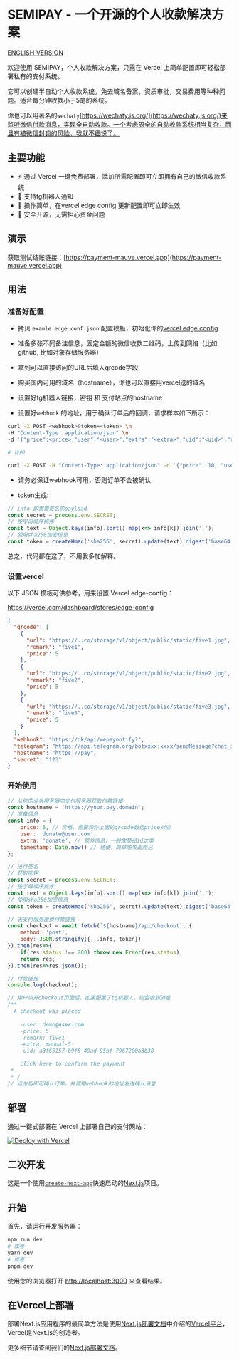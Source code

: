# SEMIPAY - 一个开源的个人收款解决方案

[ENGLISH VERSION](/README.en.md)

欢迎使用 SEMIPAY，个人收款解决方案，只需在 Vercel 上简单配置即可轻松部署私有的支付系统。

它可以创建半自动个人收款系统，免去域名备案，资质审批，交易费用等种种问题。适合每分钟收款小于5笔的系统。

你也可以用著名的`wechaty`[https://wechaty.js.org/](https://wechaty.js.org/)来监听微信付款消息，实现全自动收款。一个考虑周全的自动收款系统相当复杂，而且有被微信封锁的风险，我就不细说了。

## 主要功能
- ⚡ 通过 Vercel 一键免费部署，添加所需配置即可立即拥有自己的微信收款系统
- 💬 支持tg机器人通知
- 🎨 操作简单，在vercel edge config 更新配置即可立即生效
- 🌈 安全开源，无需担心资金问题


## 演示

获取测试结账链接：[https://payment-mauve.vercel.app](https://payment-mauve.vercel.app)

## 用法

### 准备好配置
- 拷贝 `examle.edge.conf.json` 配置模板，初始化你的[vercel edge config](https://vercel.com/dashboard/stores/edge-config)

- 准备多张不同备注信息，固定金额的微信收款二维码，上传到网络（比如github, 比如对象存储服务器）

- 拿到可以直接访问的URL后填入qrcode字段

- 购买国内可用的域名（hostname），你也可以直接用vercel送的域名

- 设置好tg机器人链接，密钥 和 支付站点的hostname

- 设置好`webhook` 的地址，用于确认订单后的回调，请求样本如下所示：

```bash
curl -X POST <webhook>&token=<token> \n
-H "Content-Type: application/json" \n
-d '{"price":<price>,"user":"<user>","extra":"<extra>","uid":"<uid>","remark":"<remark>","timestamp":<timestamp>}'

# 比如

curl -X POST -H "Content-Type: application/json" -d '{"price": 10, "user": "john@example.com", "extra": "Extra information", "uid": "1234", "remark": "Payment for product X", "timestamp": 1622213957}' https://your-webhook-url.com?token=your-token

```
- 请务必保证webhook可用，否则订单不会被确认

- token生成:
```js
// info 即需要签名的payload
const secret = process.env.SECRET;
// 按字母顺序排序
const text = Object.keys(info).sort().map(k=> info[k]).join(','); 
// 使用sha256加密信息
const token = createHmac('sha256', secret).update(text).digest('base64');

```


总之，代码都在这了，不用我多加解释。

### 设置vercel

以下 JSON 模板可供参考，用来设置 Vercel edge-config：

https://vercel.com/dashboard/stores/edge-config

```json
{
  "qrcode": [
    {
      "url": "https://..co/storage/v1/object/public/static/five1.jpg",
      "remark": "five1",
      "price": 5
    },
    {
      "url": "https://..co/storage/v1/object/public/static/five2.jpg",
      "remark": "five2",
      "price": 5
    },
    {
      "url": "https://..co/storage/v1/object/public/static/five3.jpg",
      "remark": "five3",
      "price": 5
    }
  ],
  "webhook": "https://ok/api/wepaynotify?",
  "telegram": "https://api.telegram.org/botxxxx:xxxx/sendMessage?chat_id=xxx&",
  "hostname": "https://pay",
  "secret": "123"
}
```

### 开始使用

```js
// 从你的业务服务器向支付服务器获取付款链接
const hostname = 'https://your.pay.domain';
// 准备信息
const info = {
    price: 5, // 价格，需要和你上面的qrcode数组price对应
    user: 'donate@user.com',
    extra: 'donate', // 额外信息，一般放商品id之类
    timestamp: Date.now() // 随便，简单防攻击而已
};

// 进行签名
// 获取密钥
const secret = process.env.SECRET;
// 按字母顺序排序
const text = Object.keys(info).sort().map(k=> info[k]).join(','); 
// 使用sha256加密信息
const token = createHmac('sha256', secret).update(text).digest('base64');

// 去支付服务器换付款链接
const checkout = await fetch(`${hostname}/api/checkout`, {
    method: 'post',
    body: JSON.stringify({...info, token})
}).then(res=>{
    if(res.status !== 200) throw new Error(res.status);
    return res;
}).then(res=>res.json());

// 付款链接
console.log(checkout);

// 用户点开checkout页面后，如果配置了tg机器人，则会收到消息
/**
  A checkout was placed 
    
    -user: demo@user.com
    -price: 5
    -remark: five1
    -extra: manual-5
    -uid: a3f65157-b9f5-49ad-95bf-7967200a3b38

    click here to confirm the payment
 * 
 * /
// 点击后即可确认订单，并调用webhook的地址发送确认消息
```

## 部署

通过一键式部署在 Vercel 上部署自己的支付网站：

[![Deploy with Vercel](https://vercel.com/button)](https://vercel.com/new/clone?repository-url=https%3A%2F%2Fgithub.com%2Fwanghsinche%2Fsemipay.git&env=NODE_ENV&envDescription=%E4%BD%A0%E5%BF%85%E9%A1%BB%E5%85%88%E5%89%8D%E5%BE%80https%3A%2F%2Fvercel.com%2Fdashboard%2Fstores%EF%BC%8C%E5%88%9B%E5%BB%BA%E5%B1%9E%E4%BA%8E%E8%87%AA%E5%B7%B1%E7%9A%84KV%E5%92%8Cedge%20config%2C%20%E5%B9%B6%E5%A1%AB%E5%85%A5%E7%9B%B8%E5%85%B3%E4%BF%A1%E6%81%AF.%20%20%E5%8F%AF%E5%8F%82%E8%80%83%20%20https%3A%2F%2Fpayment-mauve.vercel.app%2F%20%20%5Cn%20You%20created%20the%20KV%20and%20edge%20config%20in%20storage%20page.&envLink=https%3A%2F%2Fvercel.com%2Fdashboard%2Fstores&demo-title=SEMIPAY&demo-description=SEMIPAY%20-%20An%20Open%20Source%20Wechat%20Payment%20Solution&demo-url=https%3A%2F%2Fpayment-mauve.vercel.app%2F)


## 二次开发

这是一个使用[`create-next-app`](https://github.com/vercel/next.js/tree/canary/packages/create-next-app)快速启动的[Next.js](https://nextjs.org/)项目。

## 开始

首先，请运行开发服务器：

```bash
npm run dev
# 或者
yarn dev
# 或者
pnpm dev
```

使用您的浏览器打开 [http://localhost:3000](http://localhost:3000) 来查看结果。

## 在Vercel上部署

部署Next.js应用程序的最简单方法是使用[Next.js部署文档](https://nextjs.org/docs/deployment)中介绍的[Vercel平台](https://vercel.com/new?utm_medium=default-template&filter=next.js&utm_source=create-next-app&utm_campaign=create-next-app-readme)，Vercel是Next.js的创造者。

更多细节请查阅我们的[Next.js部署文档](https://nextjs.org/docs/deployment)。